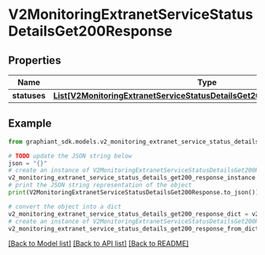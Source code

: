# V2MonitoringExtranetServiceStatusDetailsGet200Response


## Properties

Name | Type | Description | Notes
------------ | ------------- | ------------- | -------------
**statuses** | [**List[V2MonitoringExtranetServiceStatusDetailsGet200ResponseStatusesInner]**](V2MonitoringExtranetServiceStatusDetailsGet200ResponseStatusesInner.md) |  | [optional] 

## Example

```python
from graphiant_sdk.models.v2_monitoring_extranet_service_status_details_get200_response import V2MonitoringExtranetServiceStatusDetailsGet200Response

# TODO update the JSON string below
json = "{}"
# create an instance of V2MonitoringExtranetServiceStatusDetailsGet200Response from a JSON string
v2_monitoring_extranet_service_status_details_get200_response_instance = V2MonitoringExtranetServiceStatusDetailsGet200Response.from_json(json)
# print the JSON string representation of the object
print(V2MonitoringExtranetServiceStatusDetailsGet200Response.to_json())

# convert the object into a dict
v2_monitoring_extranet_service_status_details_get200_response_dict = v2_monitoring_extranet_service_status_details_get200_response_instance.to_dict()
# create an instance of V2MonitoringExtranetServiceStatusDetailsGet200Response from a dict
v2_monitoring_extranet_service_status_details_get200_response_from_dict = V2MonitoringExtranetServiceStatusDetailsGet200Response.from_dict(v2_monitoring_extranet_service_status_details_get200_response_dict)
```
[[Back to Model list]](../README.md#documentation-for-models) [[Back to API list]](../README.md#documentation-for-api-endpoints) [[Back to README]](../README.md)


